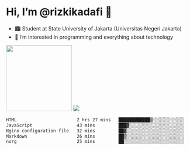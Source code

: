 # Hi, I’m @rizkikadafi 👋
- 🏙 Student at State University of Jakarta (Universitas Negeri Jakarta)
- 👀 I’m interested in programming and everything about technology
<img height="180em" src="https://github-readme-stats.vercel.app/api?username=rizkikadafi&show_icons=true&hide_border=true&&count_private=true&include_all_commits=true" />
<img src="https://github-readme-stats.vercel.app/api/top-langs/?username=rizkikadafi&show_icons=true&hide_border=true&&count_private=true&include_all_commits=true" />

<!--START_SECTION:waka-->

```txt
HTML                       2 hrs 27 mins   ████████████▒░░░░░░░░░░░░   48.83 %
JavaScript                 43 mins         ███▓░░░░░░░░░░░░░░░░░░░░░   14.30 %
Nginx configuration file   32 mins         ██▓░░░░░░░░░░░░░░░░░░░░░░   10.83 %
Markdown                   26 mins         ██▒░░░░░░░░░░░░░░░░░░░░░░   08.67 %
norg                       25 mins         ██░░░░░░░░░░░░░░░░░░░░░░░   08.39 %
```

<!--END_SECTION:waka-->

<!---
rizkikadafi/rizkikadafi is a ✨ special ✨ repository because its `README.md` (this file) appears on your GitHub profile.
You can click the Preview link to take a look at your changes.
--->
